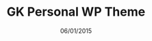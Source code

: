 ---
title: GK Personal WP Theme
date: 06/01/2015
categories: 
  - WordPress Themes
tags:
  - HTML
  - CSS
  - JavaScript
  - PHP
images: /assets/20220328171649-screencapture-file-C-Users-kerem-Desktop-gk-gk-index-html-2022-03-28-17_16_06.jpg
logo: /assets/logo/gk.png
madefor: https://www.gokhankara.net
preview:
  - icon: fas fa-archive
    label: Index
    url: https://kkerem.com/project/gk
  - icon: fas fa-archive
    label: Project
    url: https://kkerem.com/project/gk/project.html
  - icon: fas fa-archive
    label: About
    url: https://kkerem.com/project/gk/about.html
download:
  - icon: fab fa-archive
    label: HTML
    url: https://kkerem.com/project/gk/archive.rar
---